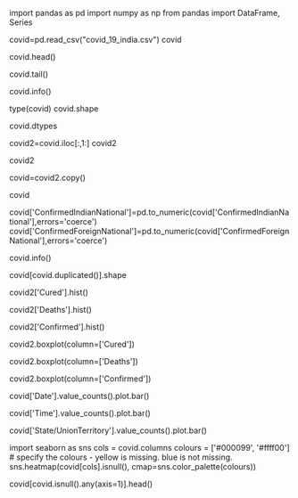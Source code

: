 import pandas as pd
import numpy as np
from pandas import DataFrame, Series

covid=pd.read_csv("covid_19_india.csv")
covid

covid.head()

covid.tail()

covid.info()

type(covid)
covid.shape

covid.dtypes

covid2=covid.iloc[:,1:]
covid2

covid2

covid=covid2.copy()

covid

covid['ConfirmedIndianNational']=pd.to_numeric(covid['ConfirmedIndianNational'],errors='coerce')
covid['ConfirmedForeignNational']=pd.to_numeric(covid['ConfirmedForeignNational'],errors='coerce')


covid.info()

covid[covid.duplicated()].shape

covid2['Cured'].hist()


covid2['Deaths'].hist()


covid2['Confirmed'].hist()


covid2.boxplot(column=['Cured'])


covid2.boxplot(column=['Deaths'])


covid2.boxplot(column=['Confirmed'])

covid['Date'].value_counts().plot.bar()

covid['Time'].value_counts().plot.bar()

covid['State/UnionTerritory'].value_counts().plot.bar()
     

import seaborn as sns
cols = covid.columns 
colours = ['#000099', '#ffff00'] # specify the colours - yellow is missing. blue is not missing.
sns.heatmap(covid[cols].isnull(),
            cmap=sns.color_palette(colours))

covid[covid.isnull().any(axis=1)].head()






